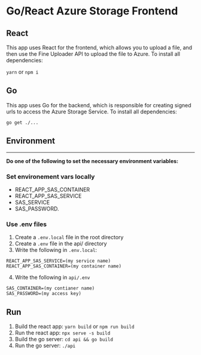# Go/React Azure Storage Frontend

## React

This app uses React for the frontend, which allows you to upload a file, and then use the Fine Uploader API to upload the file to Azure.
To install all dependencies:

`yarn` or `npm i`

## Go

This app uses Go for the backend, which is responsible for creating signed urls to access the Azure Storage Service.
To install all dependencies:

`go get ./...`

## Environment

---

**Do one of the following to set the necessary environment variables:**

### Set environement vars locally
* REACT_APP_SAS_CONTAINER
* REACT_APP_SAS_SERVICE
* SAS_SERVICE
* SAS_PASSWORD.

### Use .env files

1. Create a `.env.local` file in the root directory
2. Create a `.env` file in the api/ directory
3. Write the following in `.env.local`:
```
REACT_APP_SAS_SERVICE=(my service name)
REACT_APP_SAS_CONTAINER=(my container name)
```
4. Write the following in `api/.env`
```
SAS_CONTAINER=(my contianer name)
SAS_PASSWORD=(my access key)
```

## Run

1. Build the react app: `yarn build` or `npm run build`
2. Run the react app: `npx serve -s build`
3. Build the go server: `cd api && go build`
4. Run the go server: `./api`
